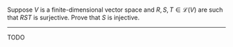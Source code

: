 Suppose $V$ is a finite-dimensional vector space and $R,S,T \in \mathcal L(V)$ are such that $RST$ is surjective. Prove that $S$ is injective.

---

TODO

